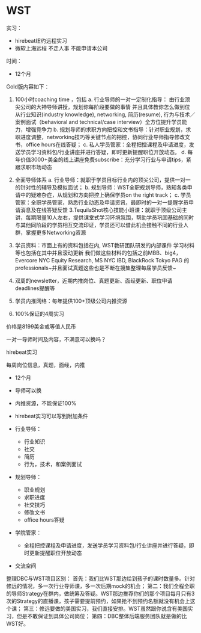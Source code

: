 # WST

实习：

- hirebeat纽约远程实习
- 微软上海远程 不走人事 不能申请本公司

时间：

- 12个月

Gold版内容如下：
1. 100小时coaching time ，包括
a. 行业导师的一对一定制化指导： 由行业顶尖公司的大神导师讲授，规划你每阶段要做的事情 并且具体教你怎么做到位 从行业知识(industry knowledge), networking, 简历(resume), 行为与技术／案例面试（behavioral and technical/case interview）全方位提升学员能力，增强竞争力
b. 规划导师的求职方向把控和文书指导：针对职业规划，求职进度调整，networking技巧等关键节点的把控，协同行业导师指导修改文书，office hours在线答疑；
c. 私人学员管家：全程把控课程及申请进度，发送学员学习资料包/行业讲座并进行答疑，即时更新提醒职位开放动态。
d. 每年价值3000+美金的线上讲座免费subscribe：充分学习行业与申请tips，紧跟求职市场动态

2. 全面导师体系
a. 行业导师：就职于学员目标行业内的顶尖公司，提供一对一的针对性的辅导及模拟面试；
b. 规划导师：WST全职规划导师，熟知各类申请中的疑难杂症，从规划和方向把控上确保学员on the right track；
c. 学员管家：全职学员管家，熟悉行业动态及申请资讯，最即时的一对一提醒学员申请消息及在线答疑反馈
3.TequilaShot核心技能小班课：就职于顶级公司主讲，每期限量10人左右，提供课堂式学习环境氛围，帮助学员巩固基础的同时与其他同阶段的学员相互交流印证，学员还可以借此机会接触不同的行业人群，掌握更多Networking资源

3. 学员资料：市面上有的资料包括在内, WST教研团队研发的内部课件 学习材料等也包括在其中并且滚动更新 我们做这些材料的包括之前MBB、big4，Evercore NYC Equity Research, MS NYC IBD, BlackRock Tokyo PAG 的professionals~并且面试真题这些也是不断在搜集整理每届学员反馈~

4. 双周的newsletter，近期内推岗位、真题更新、面经更新、职位申请deadlines提醒等

5. 学员内推网络：每年提供100+顶级公司内推资源

6. 100%保证的4周实习

价格是8199美金或等值人民币

一对一导师时间及内容，不满意可以换吗？

hirebeat实习

每周岗位信息，真题，面经，内推



- 12个月
- 导师可以换
- 内推资源，不能保证100%
- hirebeat实习可以写到附加条件
- 行业导师：
  - 行业知识
  - 社交
  - 简历
  - 行为，技术，和案例面试
- 规划导师：
  - 职业规划
  - 求职进度
  - 社交技巧
  - 修改文书
  - office hours答疑
- 学院管家：
  - 全程把控课程及申请进度，发送学员学习资料包/行业讲座并进行答疑，即时更新提醒职位开放动态



- 交流空间

整理DBC与WST项目区别：
首先：我们比WST那边给到孩子的课时数量多。针对修远的情况，多一次行业导师课，多一次后期mock的机会；
第二：我们全程全职的导师Strategy在群内，做统筹及答疑。WST那边推荐你们的那个项目每月只有3次的Strategy的直播课，孩子需要提前预约，如果抢不到预约名额就没有机会上这个课；
第三：修远要做的美国实习，我们直接安排。WST虽然跟你说含有美国实习，但是不敢保证到具体公司岗位；
第四：DBC整体后端服务团队就是做的比WST好。
